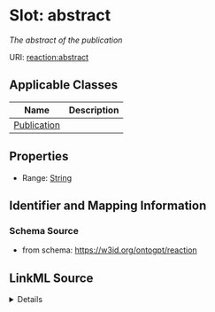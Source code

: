 # Slot: abstract
_The abstract of the publication_


URI: [reaction:abstract](http://w3id.org/ontogpt/reaction/abstract)



<!-- no inheritance hierarchy -->




## Applicable Classes

| Name | Description |
| --- | --- |
[Publication](Publication.md) | 






## Properties

* Range: [String](String.md)







## Identifier and Mapping Information







### Schema Source


* from schema: https://w3id.org/ontogpt/reaction




## LinkML Source

<details>
```yaml
name: abstract
description: The abstract of the publication
from_schema: https://w3id.org/ontogpt/reaction
rank: 1000
alias: abstract
owner: Publication
domain_of:
- Publication
range: string

```
</details>